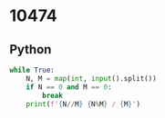 # 10474

## Python

```python
while True:
    N, M = map(int, input().split())
    if N == 0 and M == 0:
        break
    print(f'{N//M} {N%M} / {M}')

```
